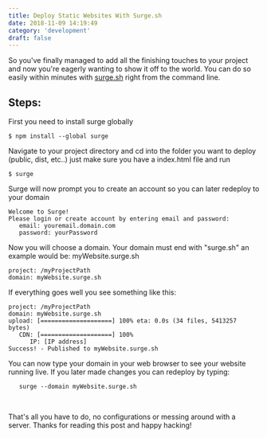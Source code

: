 ```yaml
---
title: Deploy Static Websites With Surge.sh
date: 2018-11-09 14:19:49
category: 'development'
draft: false
---
```


So you've finally managed to add all the finishing touches to your project and now you're eagerly wanting to show it off to the world. You can do so easily within minutes with [surge.sh](https://surge.sh/) right from the command line. 

## Steps: 

First you need to install surge globally 

   
```
$ npm install --global surge  
```
    

Navigate to your project directory and cd  into the folder you want to deploy (public, dist, etc..) just make sure you have a index.html file and run

``` 
$ surge 
```

Surge will now prompt you to create an account so you can later redeploy to your domain

``` 
Welcome to Surge!
Please login or create account by entering email and password: 
   email: youremail.domain.com
   password: yourPassword
```

Now you will choose a domain. Your domain must end with "surge.sh" an example would be: myWebsite.surge.sh 

``` 
project: /myProjectPath
domain: myWebsite.surge.sh
```

If everything goes well you see something like this: 

``` 
project: /myProjectPath
domain: myWebsite.surge.sh
upload: [====================] 100% eta: 0.0s (34 files, 5413257 bytes)
   CDN: [====================] 100%
      IP: [IP address]
Success! - Published to myWebsite.surge.sh        
```

You can now type your domain in your web browser to see your website running live. If you later made changes you can redeploy by typing: 

``` 
   surge --domain myWebsite.surge.sh 
```

<br >




 That's all you have to do, no configurations or messing around with a server. Thanks for reading this post and happy hacking! 